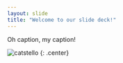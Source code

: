 ```yaml
---
layout: slide
title: "Welcome to our slide deck!"
---
```


Oh caption, my caption!

![catstello](https://octodex.github.com/images/catstello.png)
{: .center}
